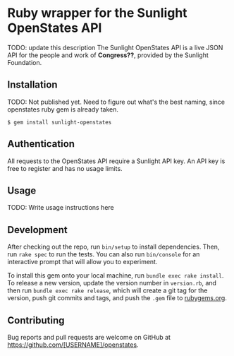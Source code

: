 # Ruby wrapper for the Sunlight OpenStates API
TODO: update this description
The Sunlight OpenStates API is a live JSON API for the people and work of **Congress??**, provided by the Sunlight Foundation.

[gem]: https://rubygems.org/gems/sunlight-openstates
[travis]: https://travis-ci.org/advocacyinstitute/openstates
[gemnasium]: https://gemnasium.com/advocacyinstitute/openstates
[codeclimate]: https://codeclimate.com/github/advocacyinstitute/openstates
[coveralls]: https://coveralls.io/github/cadvocacyinstitute/openstates?branch=master

## Installation
TODO: Not published yet. 
Need to figure out what's the best naming, since openstates ruby gem is already taken.

    $ gem install sunlight-openstates

## Authentication

All requests to the OpenStates API require a Sunlight API key. An API key is free to register and has no usage limits.

## Usage

TODO: Write usage instructions here

## Development

After checking out the repo, run `bin/setup` to install dependencies. Then, run `rake spec` to run the tests. You can also run `bin/console` for an interactive prompt that will allow you to experiment.

To install this gem onto your local machine, run `bundle exec rake install`. To release a new version, update the version number in `version.rb`, and then run `bundle exec rake release`, which will create a git tag for the version, push git commits and tags, and push the `.gem` file to [rubygems.org](https://rubygems.org).

## Contributing

Bug reports and pull requests are welcome on GitHub at https://github.com/[USERNAME]/openstates.
